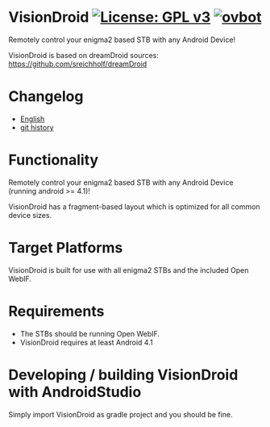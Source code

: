 VisionDroid [![License: GPL v3](https://img.shields.io/badge/License-GPLv3-blue.svg)](https://www.gnu.org/licenses/gpl-3.0) [![ovbot](https://github.com/OpenVisionE2/VisionDroid/actions/workflows/visiondroid.yml/badge.svg)](https://github.com/OpenVisionE2/VisionDroid/actions/workflows/visiondroid.yml)
===========

Remotely control your enigma2 based STB with any Android Device!

VisionDroid is based on dreamDroid sources: https://github.com/sreichholf/dreamDroid

# Changelog
* [English](app/res/raw/changelog.md)
* [git history](https://github.com/OpenVisionE2/VisionDroid/commits/master)

# Functionality
Remotely control your enigma2 based STB with any Android Device (running android >= 4.1)!

VisionDroid has a fragment-based layout which is optimized for all common device sizes.

# Target Platforms
VisionDroid is built for use with all enigma2 STBs and the included Open WebIF.

# Requirements
* The STBs should be running Open WebIF.
* VisionDroid requires at least Android 4.1

# Developing / building VisionDroid with AndroidStudio

Simply import VisionDroid as gradle project and you should be fine.
